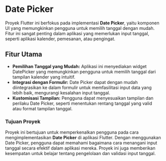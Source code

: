 # Date Picker

Proyek Flutter ini berfokus pada implementasi **Date Picker**, yaitu komponen UI yang memungkinkan pengguna untuk memilih tanggal dengan mudah. Fitur ini sangat penting dalam aplikasi yang memerlukan input tanggal, seperti aplikasi kalender, pemesanan, atau pengingat.

## Fitur Utama
- **Pemilihan Tanggal yang Mudah:** Aplikasi ini menyediakan widget DatePicker yang memungkinkan pengguna untuk memilih tanggal dari tampilan kalender yang intuitif.
- **Integrasi dengan Formulir:** Date Picker dapat dengan mudah diintegrasikan ke dalam formulir untuk memfasilitasi input data yang lebih baik, mengurangi kesalahan input tanggal.
- **Kustomisasi Tampilan:** Pengguna dapat menyesuaikan tampilan dan perilaku Date Picker, seperti menentukan rentang tanggal yang valid atau format tampilan tanggal.

### Tujuan Proyek
Proyek ini bertujuan untuk memperkenalkan pengguna pada cara mengimplementasikan **Date Picker** di aplikasi Flutter. Dengan menggunakan Date Picker, pengguna dapat memahami bagaimana cara menangani input tanggal secara efektif dalam aplikasi mereka. Proyek ini juga memberikan kesempatan untuk belajar tentang pengelolaan dan validasi input tanggal.
